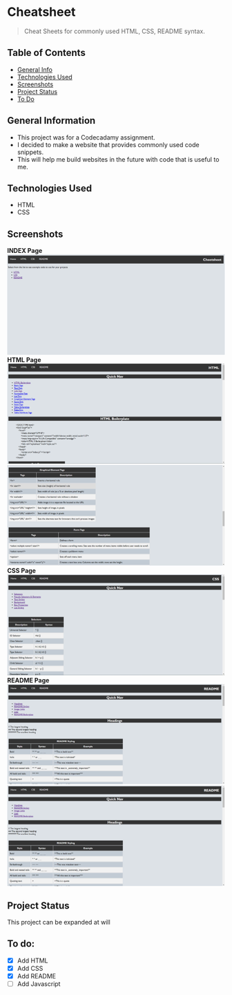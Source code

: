 # Cheatsheet
> Cheat Sheets for commonly used HTML, CSS, README syntax.

## Table of Contents
* [General Info](#general-information)
* [Technologies Used](#technologies-used)
* [Screenshots](#screenshots)
* [Project Status](#project-status)
* [To Do](#to-do)


## General Information
- This project was for a Codecadamy assignment. 
- I decided to make a website that provides commonly used code snippets. 
- This will help me build websites in the future with code that is useful to me. 


## Technologies Used
- HTML
- CSS

## Screenshots
**INDEX Page**
![Image of the INDEX Page](/screenshots/index.png)
**HTML Page**
![Image of the HTML Page](/screenshots/html1.png)
![Image of the HTML Page](/screenshots/html2.png)
**CSS Page**
![Image of the CSS Page](/screenshots/css.png)
**README Page**
![Image of the README Page](/screenshots/readme1.png)
![Image of the README Page](/screenshots/readme1.png)

## Project Status
This project can be expanded at will


## To do:
- [x] Add HTML
- [x] Add CSS
- [x] Add README
- [ ] Add Javascript
